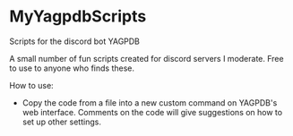 # MyYagpdbScripts
Scripts for the discord bot YAGPDB

A small number of fun scripts created for discord servers I moderate. Free to use to anyone who finds these.

How to use:
- Copy the code from a file into a new custom command on YAGPDB's web interface. Comments on the code will give suggestions on how to set up other settings.
